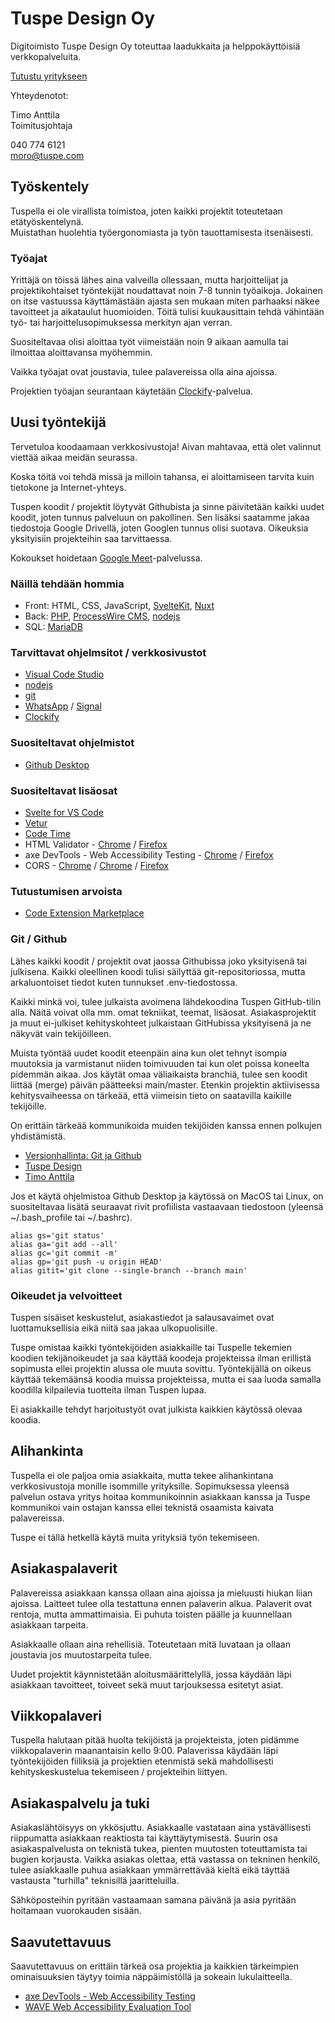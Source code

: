 # Tuspe Design Oy

Digitoimisto Tuspe Design Oy toteuttaa laadukkaita ja helppokäyttöisiä verkkopalveluita.

[Tutustu yritykseen](https://tuspe.com/)

Yhteydenotot:

Timo Anttila  
Toimitusjohtaja

040 774 6121  
moro@tuspe.com

## Työskentely

Tuspella ei ole virallista toimistoa, joten kaikki projektit toteutetaan etätyöskentelynä.  
Muistathan huolehtia työergonomiasta ja työn tauottamisesta itsenäisesti.

### Työajat

Yrittäjä on töissä lähes aina valveilla ollessaan, mutta harjoittelijat ja projektikohtaiset työntekijät noudattavat noin 7-8 tunnin työaikoja. Jokainen on itse vastuussa käyttämästään ajasta sen mukaan miten parhaaksi näkee tavoitteet ja aikataulut huomioiden. Töitä tulisi kuukausittain tehdä vähintään työ- tai harjoittelusopimuksessa merkityn ajan verran.

Suositeltavaa olisi aloittaa työt viimeistään noin 9 aikaan aamulla tai ilmoittaa aloittavansa myöhemmin.

Vaikka työajat ovat joustavia, tulee palavereissa olla aina ajoissa.

Projektien työajan seurantaan käytetään [Clockify](https://clockify.me/)-palvelua.

## Uusi työntekijä

Tervetuloa koodaamaan verkkosivustoja! Aivan mahtavaa, että olet valinnut viettää aikaa meidän seurassa.

Koska töitä voi tehdä missä ja milloin tahansa, ei aloittamiseen tarvita kuin tietokone ja Internet-yhteys.

Tuspen koodit / projektit löytyvät Githubista ja sinne päivitetään kaikki uudet koodit, joten tunnus palveluun on pakollinen. Sen lisäksi saatamme jakaa tiedostoja Google Drivellä, joten Googlen tunnus olisi suotava. Oikeuksia yksityisiin projekteihin saa tarvittaessa.

Kokoukset hoidetaan [Google Meet](https://meet.google.com/)-palvelussa.

### Näillä tehdään hommia
- Front: HTML, CSS, JavaScript, [SvelteKit](https://kit.svelte.dev/), [Nuxt](https://nuxtjs.org/)
- Back: [PHP](https://www.php.net/), [ProcessWire CMS](https://processwire.com/), [nodejs](https://nodejs.org/en/)
- SQL: [MariaDB](https://mariadb.org/)

### Tarvittavat ohjelmsitot / verkkosivustot
- [Visual Code Studio](https://code.visualstudio.com/)
- [nodejs](https://nodejs.org/en/)
- [git](https://git-scm.com/book/en/v2/Getting-Started-Installing-Git)
- [WhatsApp](https://www.whatsapp.com/) / [Signal](https://signal.org/)
- [Clockify](https://clockify.me/)

### Suositeltavat ohjelmistot
- [Github Desktop](https://desktop.github.com/)

### Suositeltavat lisäosat
- [Svelte for VS Code](https://marketplace.visualstudio.com/items?itemName=svelte.svelte-vscode)
- [Vetur](https://marketplace.visualstudio.com/items?itemName=octref.vetur)
- [Code Time](https://github.com/swdotcom/swdc-vscode)
- HTML Validator - [Chrome](https://chrome.google.com/webstore/detail/html-validator/mpbelhhnfhfjnaehkcnnaknldmnocglk) / [Firefox](https://addons.mozilla.org/fi/firefox/addon/html-validator/)
- axe DevTools - Web Accessibility Testing - [Chrome](https://chrome.google.com/webstore/detail/axe-devtools-web-accessib/lhdoppojpmngadmnindnejefpokejbdd) / [Firefox](https://addons.mozilla.org/fi/firefox/addon/axe-devtools/)
- CORS - [Chrome](https://chrome.google.com/webstore/detail/allow-cors-access-control/lhobafahddgcelffkeicbaginigeejlf) / [Chrome](https://chrome.google.com/webstore/detail/cors-unblock/lfhmikememgdcahcdlaciloancbhjino) / [Firefox](https://addons.mozilla.org/fi/firefox/addon/cors-everywhere/)

### Tutustumisen arvoista
- [Code Extension Marketplace](https://code.visualstudio.com/docs/editor/extension-marketplace)

### Git / Github

Lähes kaikki koodit / projektit ovat jaossa Githubissa joko yksityisenä tai julkisena. Kaikki oleellinen koodi tulisi säilyttää git-repositoriossa, mutta arkaluontoiset tiedot kuten tunnukset .env-tiedostossa.

Kaikki minkä voi, tulee julkaista avoimena lähdekoodina Tuspen GitHub-tilin alla. Näitä voivat olla mm. omat tekniikat, teemat, lisäosat. Asiakasprojektit ja muut ei-julkiset kehityskohteet julkaistaan GitHubissa yksityisenä ja ne näkyvät vain tekijöilleen.

Muista työntää uudet koodit eteenpäin aina kun olet tehnyt isompia muutoksia ja varmistanut niiden toimivuuden tai kun olet poissa koneelta pidemmän aikaa. Jos käytät omaa väliaikaista branchiä, tulee sen koodit liittää (merge) päivän päätteeksi main/master. Etenkin projektin aktiivisessa kehitysvaiheessa on tärkeää, että viimeisin tieto on saatavilla kaikille tekijöille.

On erittäin tärkeää kommunikoida muiden tekijöiden kanssa ennen polkujen yhdistämistä.

- [Versionhallinta: Git ja Github](https://tkt-lapio.github.io/git/)
- [Tuspe Design](https://github.com/TuspeDesign)
- [Timo Anttila](https://github.com/timoanttila?tab=repositories)

Jos et käytä ohjelmistoa Github Desktop ja käytössä on MacOS tai Linux, on suositeltavaa lisätä seuraavat rivit profiilista vastaavaan tiedostoon (yleensä ~/.bash_profile tai ~/.bashrc).

```
alias gs='git status'
alias ga='git add --all'
alias gc='git commit -m'
alias gp='git push -u origin HEAD'
alias gitit='git clone --single-branch --branch main'
```

### Oikeudet ja velvoitteet

Tuspen sisäiset keskustelut, asiakastiedot ja salausavaimet ovat luottamuksellisia eikä niitä saa jakaa ulkopuolisille.

Tuspe omistaa kaikki työntekijöiden asiakkaille tai Tuspelle tekemien koodien tekijänoikeudet ja saa käyttää koodeja projekteissa ilman erillistä sopimusta ellei projektin alussa ole muuta sovittu. Työntekijällä on oikeus käyttää tekemäänsä koodia muissa projekteissa, mutta ei saa luoda samalla koodilla kilpailevia tuotteita ilman Tuspen lupaa.

Ei asiakkaille tehdyt harjoitustyöt ovat julkista kaikkien käytössä olevaa koodia.

## Alihankinta

Tuspella ei ole paljoa omia asiakkaita, mutta tekee alihankintana verkkosivustoja monille isommille yrityksille. Sopimuksessa yleensä palvelun ostava yritys hoitaa kommunikoinnin asiakkaan kanssa ja Tuspe kommunikoi vain ostajan kanssa ellei teknistä osaamista kaivata palavereissa.

Tuspe ei tällä hetkellä käytä muita yrityksiä työn tekemiseen.

## Asiakaspalaverit

Palavereissa asiakkaan kanssa ollaan aina ajoissa ja mieluusti hiukan liian ajoissa. Laitteet tulee olla testattuna ennen palaverin alkua. Palaverit ovat rentoja, mutta ammattimaisia. Ei puhuta toisten päälle ja kuunnellaan asiakkaan tarpeita.

Asiakkaalle ollaan aina rehellisiä. Toteutetaan mitä luvataan ja ollaan joustavia jos muutostarpeita tulee.

Uudet projektit käynnistetään aloitusmäärittelyllä, jossa käydään läpi asiakkaan tavoitteet, toiveet sekä muut tarjouksessa esitetyt asiat.

## Viikkopalaveri

Tuspella halutaan pitää huolta tekijöistä ja projekteista, joten pidämme viikkopalaverin maanantaisin kello 9:00. Palaverissa käydään läpi työntekijöiden fiiliksiä ja projektien etenmistä sekä mahdollisesti kehityskeskustelua tekemiseen / projekteihin liittyen.

## Asiakaspalvelu ja tuki

Asiakaslähtöisyys on ykkösjuttu. Asiakkaalle vastataan aina ystävällisesti riippumatta asiakkaan reaktiosta tai käyttäytymisestä. Suurin osa asiakaspalvelusta on teknistä tukea, pienten muutosten toteuttamista tai bugien korjausta. Vaikka asiakas olettaa, että vastassa on tekninen henkilö, tulee asiakkaalle puhua asiakkaan ymmärrettävää kieltä eikä täyttää vastausta "turhilla" teknisillä jaaritteluilla.

Sähköposteihin pyritään vastaamaan samana päivänä ja asia pyritään hoitamaan vuorokauden sisään.

## Saavutettavuus

Saavutettavuus on erittäin tärkeä osa projektia ja kaikkien tärkeimpien ominaisuuksien täytyy toimia näppäimistöllä ja sokeain lukulaitteella.

- [axe DevTools - Web Accessibility Testing](https://chrome.google.com/webstore/detail/axe-devtools-web-accessib/lhdoppojpmngadmnindnejefpokejbdd)
- [WAVE Web Accessibility Evaluation Tool](https://wave.webaim.org/)
